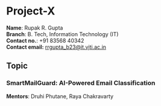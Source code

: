 # Project-X
**Name**: Rupak R. Gupta<br>
**Branch**: B. Tech, Information Technology (IT)<br>
**Contact no.**: +91 83568 40342<br>
**Contact email:** rrgupta_b23@it.vjti.ac.in

## Topic
### SmartMailGuard: AI-Powered Email Classification
**Mentors**: Druhi Phutane, Raya Chakravarty
